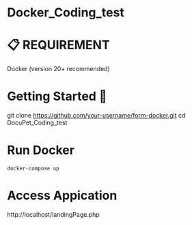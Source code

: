 # Docker_Coding_test

# :clipboard: REQUIREMENT

Docker (version 20+ recommended)

# Getting Started 🚀
git clone https://github.com/your-username/form-docker.git
cd DocuPet_Coding_test

# Run Docker
`docker-compose up`

# Access Appication
http://localhost/landingPage.php










